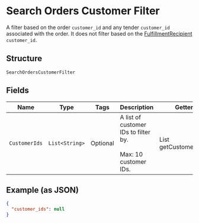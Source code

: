 
# Search Orders Customer Filter

A filter based on the order `customer_id` and any tender `customer_id`
associated with the order. It does not filter based on the
[FulfillmentRecipient](../../doc/models/fulfillment-recipient.md) `customer_id`.

## Structure

`SearchOrdersCustomerFilter`

## Fields

| Name | Type | Tags | Description | Getter |
|  --- | --- | --- | --- | --- |
| `CustomerIds` | `List<String>` | Optional | A list of customer IDs to filter by.<br><br>Max: 10 customer IDs. | List<String> getCustomerIds() |

## Example (as JSON)

```json
{
  "customer_ids": null
}
```

